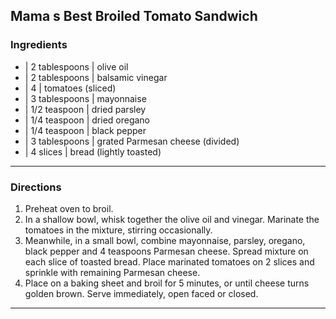## Mama s Best Broiled Tomato Sandwich


### Ingredients
    
* | 2 tablespoons | olive oil
* | 2 tablespoons | balsamic vinegar
* | 4             | tomatoes (sliced)
* | 3 tablespoons | mayonnaise
* | 1/2 teaspoon  | dried parsley
* | 1/4 teaspoon  | dried oregano
* | 1/4 teaspoon  | black pepper
* | 3 tablespoons | grated Parmesan cheese (divided)
* | 4 slices      | bread (lightly toasted)

---

### Directions
   
1. Preheat oven to broil.  
2. In a shallow bowl, whisk together the olive oil and vinegar. Marinate the tomatoes in the mixture, stirring occasionally.  
3. Meanwhile, in a small bowl, combine mayonnaise, parsley, oregano, 
black pepper and 4 teaspoons Parmesan cheese. Spread mixture on each 
slice of toasted bread. Place marinated tomatoes on 2 slices and 
sprinkle with remaining Parmesan cheese.  
4. Place on a baking sheet and broil for 5 minutes, or until cheese turns 
golden brown. Serve immediately, open faced or closed.

---

